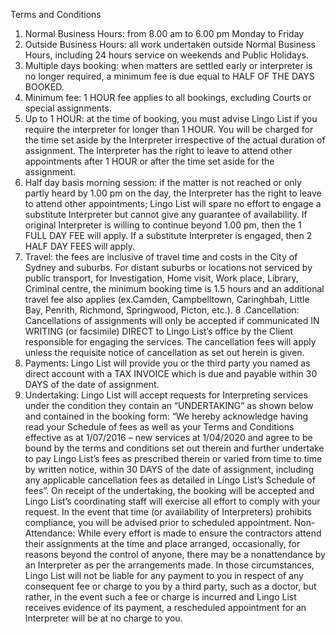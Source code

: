 Terms and Conditions
1. Normal Business Hours: from 8.00 am to 6.00 pm Monday to Friday
2. Outside Business Hours: all work undertaken outside Normal Business Hours, including 24 hours service on weekends and Public Holidays.
3. Multiple days booking: when matters are settled early or interpreter is no longer required, a minimum fee is due equal to HALF OF THE DAYS BOOKED.
4. Minimum fee: 1 HOUR fee applies to all bookings, excluding Courts or special assignments.
5. Up to 1 HOUR: at the time of booking, you must advise Lingo List if you require the interpreter for longer than 1 HOUR. You will be charged for the time set aside by the Interpreter irrespective of the actual duration of assignment. The Interpreter has the right to leave to attend other appointments after 1 HOUR or after the time set aside for the assignment.
6. Half day basis morning session: if the matter is not reached or only partly heard by 1.00 pm on the day, the Interpreter has the right to leave to attend other appointments; Lingo List will spare no effort to engage a substitute Interpreter but cannot give any guarantee of availability. If original Interpreter is willing to continue beyond 1.00 pm, then the 1 FULL DAY FEE will apply. If a substitute Interpreter is engaged, then 2 HALF DAY FEES will apply.
7. Travel: the fees are inclusive of travel time and costs in the City of Sydney and suburbs. For distant suburbs or locations not serviced by public transport, for Investigation, Home visit, Work place, Library, Criminal centre, the minimum booking time is 1.5 hours and an additional travel fee also applies (ex.Camden, Campbelltown, Caringhbah, Little Bay, Penrith, Richmond, Springwood, Picton, etc.).
8 .Cancellation: Cancellations of assignments will only be accepted if communicated IN WRITING (or facsimile) DIRECT to Lingo List’s office by the Client responsible for engaging the services. The cancellation fees will apply unless the requisite notice of cancellation as set out herein is given.
9. Payments: Lingo List will provide you or the third party you named as direct account with a TAX INVOICE which is due and payable within 30 DAYS of the date of assignment.
10. Undertaking: Lingo List will accept requests for Interpreting services under the condition they contain an “UNDERTAKING” as shown below and contained in the booking form: “We hereby acknowledge having read your Schedule of fees as well as your Terms and Conditions effective as at 1/07/2016 – new services at 1/04/2020 and agree to be bound by the terms and conditions set out therein and further undertake to pay Lingo List’s fees as prescribed therein or varied from time to time by written notice, within 30 DAYS of the date of assignment, including any applicable cancellation fees as detailed in Lingo List’s Schedule of fees”. On receipt of the undertaking, the booking will be accepted and Lingo List’s coordinating staff will exercise all effort to comply with your request. In the event that time (or availability of Interpreters) prohibits compliance, you will be advised prior to scheduled appointment.
Non-Attendance: While every effort is made to ensure the contractors attend their assignments at the time and place arranged, occasionally, for reasons beyond the control of anyone, there may be a nonattendance by an Interpreter as per the arrangements made. In those circumstances, Lingo List will not be liable for any payment to you in respect of any consequent fee or charge to you by a third party, such as a doctor, but rather, in the event such a fee or charge is incurred and Lingo List receives evidence of its payment, a rescheduled appointment for an Interpreter will be at no charge to you.

